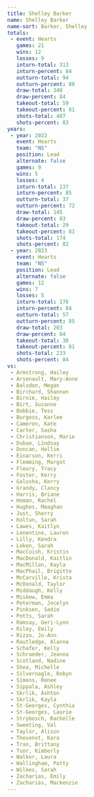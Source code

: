 ```yaml
---
title: Shelley Barker
name: Shelley Barker
name-sort: Barker, Shelley
totals:
 - event: Hearts
   games: 21
   wins: 12
   losses: 9
   inturn-total: 313
   inturn-percent: 84
   outturn-total: 94
   outturn-percent: 80
   draw-total: 348
   draw-percent: 84
   takeout-total: 59
   takeout-percent: 81
   shots-total: 407
   shots-percent: 83
years:
 - year: 2022
   event: Hearts
   team: "NS"
   position: Lead
   alternate: false
   games: 9
   wins: 5
   losses: 4
   inturn-total: 137
   inturn-percent: 85
   outturn-total: 37
   outturn-percent: 72
   draw-total: 145
   draw-percent: 83
   takeout-total: 29
   takeout-percent: 81
   shots-total: 174
   shots-percent: 82
 - year: 2023
   event: Hearts
   team: "NS"
   position: Lead
   alternate: false
   games: 12
   wins: 7
   losses: 5
   inturn-total: 176
   inturn-percent: 84
   outturn-total: 57
   outturn-percent: 85
   draw-total: 203
   draw-percent: 84
   takeout-total: 30
   takeout-percent: 81
   shots-total: 233
   shots-percent: 84
vs:
 - Armstrong, Hailey
 - Arsenault, Mary-Anne
 - Balsdon, Megan
 - Birchard, Shannon
 - Birnie, Hailey
 - Birt, Suzanne
 - Bobbie, Tess
 - Burgess, Karlee
 - Cameron, Kate
 - Carter, Sasha
 - Christianson, Marie
 - Dubue, Lindsay
 - Duncan, Hollie
 - Einarson, Kerri
 - Flemming, Margot
 - Fleury, Tracy
 - Foster, Kerry
 - Galusha, Kerry
 - Grandy, Clancy
 - Harris, Briane
 - Homan, Rachel
 - Hughes, Meaghan
 - Just, Sherry
 - Koltun, Sarah
 - Lawes, Kaitlyn
 - Lenentine, Lauren
 - Lilly, Kendra
 - Loken, Sarah
 - MacCuish, Kristin
 - MacDonald, Kaitlin
 - MacMillan, Kayla
 - MacPhail, Brigitte
 - McCarville, Krista
 - McDonald, Taylor
 - Middaugh, Kelly
 - Miskew, Emma
 - Peterman, Jocelyn
 - Pinksen, Sadie
 - Potts, Sarah
 - Ramsay, Geri-Lynn
 - Riley, Emily
 - Rizzo, Jo-Ann
 - Routledge, Alanna
 - Schafer, Kelly
 - Schraeder, Jeanna
 - Scotland, Nadine
 - Shea, Michelle
 - Silvernagle, Robyn
 - Simons, Renee
 - Sippala, Ashley
 - Skrlik, Ashton
 - Skrlik, Kayla
 - St-Georges, Cynthia
 - St-Georges, Laurie
 - Strybosch, Rachelle
 - Sweeting, Val
 - Taylor, Alison
 - Thevenot, Kara
 - Tran, Brittany
 - Tuor, Kimberly
 - Walker, Laura
 - Wallingham, Patty
 - Wilkes, Sarah
 - Zacharias, Emily
 - Zacharias, Mackenzie
---
```

